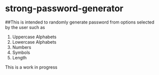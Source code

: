 # strong-password-generator

##This is intended to randomly generate password from options selected by the user such as
1. Uppercase Alphabets
1. Lowercase Alphabets
1. Numbers
1. Symbols
1. Length

This is a work in progress
